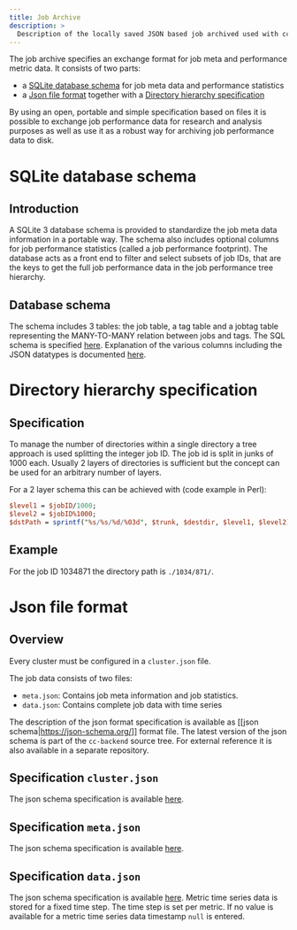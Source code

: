 ```yaml
---
title: Job Archive
description: >
  Description of the locally saved JSON based job archived used with cc-backend
---
```


The job archive specifies an exchange format for job meta and performance metric
data. It consists of two parts:
* a [SQLite database schema](https://github.com/ClusterCockpit/cc-backend/wiki/Job-Archive#sqlite-database-schema)  for job meta data and performance statistics
* a [Json file format](https://github.com/ClusterCockpit/cc-backend/wiki/Job-Archive#json-file-format) together with a [Directory hierarchy specification](https://github.com/ClusterCockpit/cc-backend/wiki/Job-Archive#directory-hierarchy-specification)

By using an open, portable and simple specification based on files it is
possible to exchange job performance data for research and analysis purposes as
well as use it as a robust way for archiving job performance data to disk.

# SQLite database schema
## Introduction

A SQLite 3 database schema is provided to standardize the job meta data
information in a portable way. The schema also includes optional columns for job
performance statistics (called a job performance footprint). The database acts
as a front end to filter and select subsets of job IDs, that are the keys to get
the full job performance data in the job performance tree hierarchy.

## Database schema

The schema includes 3 tables: the job table, a tag table and a jobtag table
representing the MANY-TO-MANY relation between jobs and tags. The SQL schema is
specified
[here](https://github.com/ClusterCockpit/cc-specifications/blob/master/schemas/jobs-sqlite.sql).
Explanation of the various columns including the JSON datatypes is documented
[here](https://github.com/ClusterCockpit/cc-specifications/blob/master/datastructures/job-meta.schema.json).

# Directory hierarchy specification

## Specification

To manage the number of directories within a single directory a tree approach is
used splitting the integer job ID. The job id is split in junks of 1000 each.
Usually 2 layers of directories is sufficient but the concept can be used for an
arbitrary number of layers.

For a 2 layer schema this can be achieved with (code example in Perl):
``` perl
$level1 = $jobID/1000;
$level2 = $jobID%1000;
$dstPath = sprintf("%s/%s/%d/%03d", $trunk, $destdir, $level1, $level2);
```

## Example

For the job ID 1034871 the directory path is `./1034/871/`.

# Json file format
## Overview

Every cluster must be configured in a `cluster.json` file.

The job data consists of two files:
* `meta.json`: Contains job meta information and job statistics.
* `data.json`: Contains complete job data with time series

The description of the json format specification is available as [[json
schema|https://json-schema.org/]] format file. The latest version of the json
schema is part of the `cc-backend` source tree. For external reference it is
also available in a separate repository.

## Specification `cluster.json`

The json schema specification is available
[here](https://github.com/ClusterCockpit/cc-backend/tree/master/pkg/schema/schemas/cluster.schema.json).

## Specification `meta.json`

The json schema specification is available
[here](https://github.com/ClusterCockpit/cc-backend/tree/master/pkg/schema/schemas/job-meta.schema.json).

## Specification `data.json`

The json schema specification is available
[here](https://github.com/ClusterCockpit/cc-backend/tree/master/pkg/schema/schemas/job-data.schema.json).
Metric time series data is stored for a fixed time step. The time step is set
per metric. If no value is available for a metric time series data timestamp
`null` is entered.

